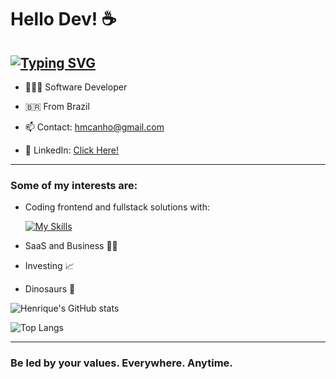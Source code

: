 
# Hello Dev! ☕️

 ## [![Typing SVG](https://readme-typing-svg.demolab.com?font=Bungee+Spice&pause=1000&random=false&width=435&lines=I'm+Henrique+Motta+Canho)](https://git.io/typing-svg)

- 🧑🏻‍💻 Software Developer

- 🇧🇷 From Brazil 

- 📫 Contact: hmcanho@gmail.com


- 🔗 LinkedIn: [Click Here!](www.linkedin.com/in/henrique-motta-canho-0b7903259)


---


### Some of my interests are:
  -  Coding frontend and fullstack solutions with:
    
      [![My Skills](https://skillicons.dev/icons?i=html,css,javascript,bootstrap,react,nodejs,git,aws,mysql,wordpress&perline=5)](https://skillicons.dev)



  -  SaaS and Business 💼💡
  -  Investing 📈
  -  Dinosaurs 🦕

![Henrique's GitHub stats](https://github-readme-stats.vercel.app/api?username=HenriqueCanho&show_icons=true&theme=dark)

![Top Langs](https://github-readme-stats.vercel.app/api/top-langs/?username=HenriqueCanho&layout=compact&theme=dark)

** **

   ### Be led by your values. Everywhere. Anytime.
